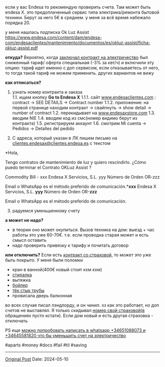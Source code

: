 если у вас Endesa то рекомендую проверить счета. Там может быть endesa X. это предоплаченный сервис типа электрика/ремонта бытовой техники. Берут за него 5€ в среднем. у меня за всё время набежало порядка 20.

у меня нашлась подписка Ok Luz Assist https://www.endesa.com/content/dam/endesa-com/endesaclientes/mantenimiento/documentos/es/okluz-assist/ficha-okluz-assist.pdf

**откуда?**
Вероятно, когда [заключал контракт на электричество](85.md) был сниженный тариф/ оферта специальная (-3% за квт/ч) и включили эту опцию: тариф идет именно с доп сервисом, если отказываетесь от него, то тогда такой тариф не можем применить. других вариантов не вижу

**как отписаться?**
1. узнать номер контракта и заказа  
1.1. ищем кнопку **Go to Endesa X**
1.1.1. сайт www.endesaclientes.com : contract -> SEE DETAILS -> Contract number 
1.1.2. приложение: на первой странице находим контракт -> свайпнуть -> show detail -> number of contract
1.2. перекидывает на www.endesaxstore.com
1.3. вводим NIE
1.4. вводим код из смс(номер видимо берут из контракта)
1.5. регистрируем аккаунт
1.6. смотрим Mi cuenta -> Pedidos -> Detalles del pedido

2. С адреса, который указан в ЛК пишем письмо на clientes.endesax@clientes.endesa.es с текстом

*Hola, 

Tengo contratos de mantenimiento de luz y quiero rescindirlo.
¿Cómo puedo terminar el Contrato OKLuz Assist ?

Commodity Bill - xxx
Endesa X Servicios, S.L. yyy 
Número de Orden OR-zzz

Email o WhatsApp es el método preferido de comunicación.***xxx**
Endesa X Servicios, S.L. **yyy** 
Número de Orden OR-**zzz**

Email o WhatsApp es el método preferido de comunicación.

3. радуемся уменьшенному счету


**а может не надо?**
- в теории оно может окупиться. Вызов техника на дом: выезд + час работы это уже 60-70€. т.е. если проводка старая может и есть смысл оставить
- надо проверить привязку к тарифу и почитать договор

**или отключить?**
Если есть [контракт со страховой,](230.md) то может это уже быть покрыто. У меня были поломки
- кран в ванной(400€ новый стоит кхм кхм)
- [стиралка](467.md)
- вытяжка
- [бойлер](272.md)
- [тёк стык трубы](1897.md)
- провисала дверь балконная

во всех случая писал лэндлорду, и он чинил. хз как это работает, но доп счетов не выставлял. Я только скидывал [номер свой страховой(в](230.md) обращениях пусто кстати). Если дом новый и есть другая страховка - отключать

PS еще [можно попробовать написать в whatsapp +34651088073 и +34645581820 что бы уменьшить счет на электричество](2185.md)

#aparts #money #docs #fail #til #saving

---
[Original Post](https://t.me/lev2tarragona/2186)
Date: 2024-05-10
